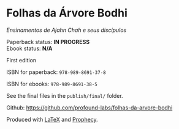 Folhas da Árvore Bodhi
==============

*Ensinamentos de Ajahn Chah e seus discípulos*

Paperback status: **IN PROGRESS**  
Ebook status: **N/A**

First edition

ISBN for paperback: `978-989-8691-37-8`

ISBN for ebooks: `978-989-8691-38-5`

See the final files in the `publish/final/` folder.

Github: <https://github.com/profound-labs/folhas-da-arvore-bodhi>

Produced with [LaTeX](http://latex-project.org/) and [Prophecy](https://github.com/profound-labs/prophecy).




